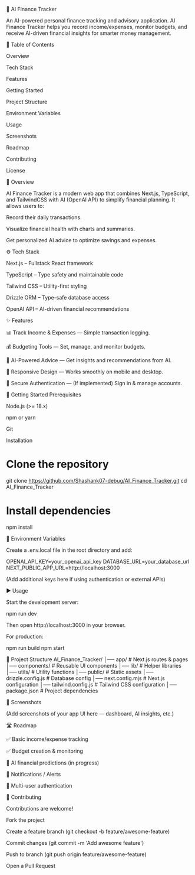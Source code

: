 🧠 AI Finance Tracker

An AI-powered personal finance tracking and advisory application.
AI Finance Tracker helps you record income/expenses, monitor budgets, and receive AI-driven financial insights for smarter money management.

📑 Table of Contents

Overview

Tech Stack

Features

Getting Started

Project Structure

Environment Variables

Usage

Screenshots

Roadmap

Contributing

License

🔎 Overview

AI Finance Tracker is a modern web app that combines Next.js, TypeScript, and TailwindCSS with AI (OpenAI API) to simplify financial planning.
It allows users to:

Record their daily transactions.

Visualize financial health with charts and summaries.

Get personalized AI advice to optimize savings and expenses.

⚙️ Tech Stack

Next.js – Fullstack React framework

TypeScript – Type safety and maintainable code

Tailwind CSS – Utility-first styling

Drizzle ORM – Type-safe database access

OpenAI API – AI-driven financial recommendations

✨ Features

📊 Track Income & Expenses — Simple transaction logging.

💰 Budgeting Tools — Set, manage, and monitor budgets.

🤖 AI-Powered Advice — Get insights and recommendations from AI.

📱 Responsive Design — Works smoothly on mobile and desktop.

🔐 Secure Authentication — (If implemented) Sign in & manage accounts.

🚀 Getting Started
Prerequisites

Node.js (>= 18.x)

npm or yarn

Git

Installation
# Clone the repository
git clone https://github.com/Shashank07-debug/AI_Finance_Tracker.git
cd AI_Finance_Tracker

# Install dependencies
npm install

🔑 Environment Variables

Create a .env.local file in the root directory and add:

OPENAI_API_KEY=your_openai_api_key
DATABASE_URL=your_database_url
NEXT_PUBLIC_APP_URL=http://localhost:3000


(Add additional keys here if using authentication or external APIs)

▶️ Usage

Start the development server:

npm run dev


Then open http://localhost:3000
 in your browser.

For production:

npm run build
npm start

📂 Project Structure
AI_Finance_Tracker/
│── app/                # Next.js routes & pages
│── components/         # Reusable UI components
│── lib/                # Helper libraries
│── utils/              # Utility functions
│── public/             # Static assets
│── drizzle.config.js   # Database config
│── next.config.mjs     # Next.js configuration
│── tailwind.config.js  # Tailwind CSS configuration
│── package.json        # Project dependencies

📸 Screenshots

(Add screenshots of your app UI here — dashboard, AI insights, etc.)

🛣️ Roadmap

✅ Basic income/expense tracking

✅ Budget creation & monitoring

🚧 AI financial predictions (in progress)

🚧 Notifications / Alerts

🚧 Multi-user authentication

🤝 Contributing

Contributions are welcome!

Fork the project

Create a feature branch (git checkout -b feature/awesome-feature)

Commit changes (git commit -m 'Add awesome feature')

Push to branch (git push origin feature/awesome-feature)

Open a Pull Request
